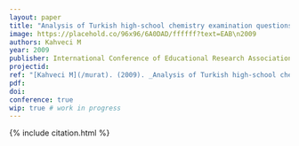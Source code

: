 ```yaml
---
layout: paper
title: "Analysis of Turkish high-school chemistry examination questions according to Bloom’s Taxonomy"
image: https://placehold.co/96x96/6A0DAD/ffffff?text=EAB\n2009
authors: Kahveci M
year: 2009
publisher: International Conference of Educational Research Association Turkey (EAB)
projectid:
ref: "[Kahveci M](/murat). (2009). _Analysis of Turkish high-school chemistry examination questions according to Bloom’s Taxonomy_. Paper presented at the International Conference of Educational Research Association Turkey (EAB). Canakkale, Turkey. May 1 - 3, 2009."
pdf:
doi:
conference: true
wip: true # work in progress 
---
```


{% include citation.html %}